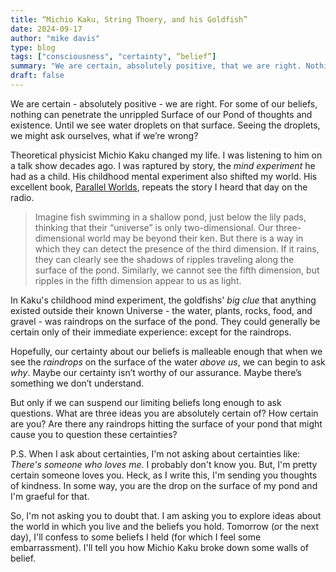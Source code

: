 ```yaml
---
title: “Michio Kaku, String Thoery, and his Goldfish” 
date: 2024-09-17
author: "mike davis"
type: blog
tags: ["consciousness", "certainty", “belief”]
summary: "We are certain, absolutely positive, that we are right. Nothing can penetrate the Pond of our thoughts and existence. Until we see water droplets on the surface. Seeing the droplets, we might ask ourselves, what if we’re..."
draft: false
---
```

We are certain - absolutely positive - we are right. For some of our beliefs, nothing can penetrate the unrippled Surface of our Pond of thoughts and existence. Until we see water droplets on that surface. Seeing the droplets, we might ask ourselves, what if we’re wrong? 

Theoretical physicist Michio Kaku changed my life. I was listening to him on a talk show decades ago. I was raptured by story, the *mind experiment* he had as a child. His childhood mental experiment also shifted my world. His excellent book, [Parallel Worlds](https://bookshop.org/search?keywords=Parallel+worlds), repeats the story I heard that day on the radio.  

>Imagine fish swimming in a shallow pond, just below the lily pads, thinking that their “universe” is only two-dimensional. Our three-dimensional world may be beyond their ken. But there is a way in which they can detect the presence of the third dimension. If it rains, they can clearly see the shadows of ripples traveling along the surface of the pond. Similarly, we cannot see the fifth dimension, but ripples in the fifth dimension appear to us as light.

In Kaku's childhood mind experiment, the goldfishs' *big clue* that anything existed outside their known Universe - the water, plants, rocks, food, and gravel - was raindrops on the surface of the pond. They could generally be certain only of their immediate experience: except for the raindrops. 

Hopefully, our certainty about our beliefs is malleable enough that when we see the *raindrops* on the surface of the water *above us*, we can begin to ask *why*. Maybe our certainty isn’t worthy of our assurance. Maybe there’s something we don’t understand. 

But only if we can suspend our limiting beliefs long enough to ask questions. What are three ideas you are absolutely certain of? How certain are you? Are there any raindrops hitting the surface of your pond that might cause you to question these certainties?

P.S. When I ask about certainties, I'm not asking about certainties like: *There's someone who loves me.* I probably don't know you. But, I'm pretty certain someone loves you. Heck, as I write this, I'm sending you thoughts of kindness. In some way, you are the drop on the surface of my pond and I'm graeful for that. 

So, I'm not asking you to doubt that. I am asking you to explore ideas about the world in which you live and the beliefs you hold. Tomorrow (or the next day), I'll confess to some beliefs I held (for which I feel some embarrassment). I'll tell you how Michio Kaku broke down some walls of belief. 